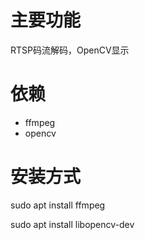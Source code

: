 # 主要功能

RTSP码流解码，OpenCV显示


# 依赖

* ffmpeg
* opencv


# 安装方式

sudo apt install ffmpeg

sudo apt install libopencv-dev
